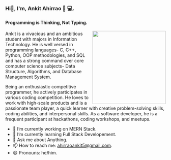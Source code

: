 ### Hi👋, I'm, Ankit Ahirrao 👦 💻.
#### Programming is Thinking, Not Typing.

<img align='right' src="https://media.giphy.com/media/W4IY7zQdRh7Ow/giphy.gif" width="230">

Ankit is a vivacious and an ambitious student with majors in Information Technology. He is well versed in programming languages- C, C++, Python, OOP methodologies, and SQL and has a strong command over core computer science subjects- Data Structure, Algorithms, and Database Management System.

Being an enthusiastic competitive programmer, he actively participates in various coding competition. He loves to work with high-scale products and is a passionate team player, a quick learner with creative problem-solving skills, coding abilities, and interpersonal skills. As a software developer, he is a frequent participant at hackathons, coding workshops, and meetups.


- 🔭 I’m currently working on MERN Stack.
- 🌱 I’m currently learning Full Stack Developement.
- 💬 Ask me about Anything.
- 📫 How to reach me: ahirraoankit5@gmail.com.
- 😄 Pronouns: he/him.


